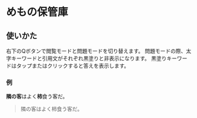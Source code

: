 # めもの保管庫

## 使いかた
右下のQボタンで閲覧モードと問題モードを切り替えます。
問題モードの際、太字キーワードと引用文がそれぞれ黒塗りと非表示になります。
黒塗りキーワードはタップまたはクリックすると答えを表示します。

### 例

**隣の客**はよく**柿**食う客だ。

> 隣の客はよく柿食う客だ。
